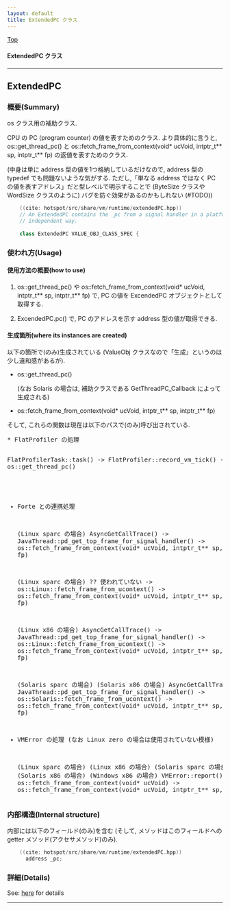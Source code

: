 ```yaml
---
layout: default
title: ExtendedPC クラス 
---
```

[Top](../index.html)

#### ExtendedPC クラス 



---
## <a name="no7o1K8pWv" id="no7o1K8pWv">ExtendedPC</a>

### 概要(Summary)
os クラス用の補助クラス.

CPU の PC (program counter) の値を表すためのクラス.
より具体的に言うと, 
os::get_thread_pc() と 
os::fetch_frame_from_context(void* ucVoid, intptr_t** sp, intptr_t** fp) の返値を表すためのクラス.


(中身は単に address 型の値を1つ格納しているだけなので,
 address 型の typedef でも問題ないような気がする.
 ただし,「単なる address ではなく PC の値を表すアドレス」だと型レベルで明示することで
 (ByteSize クラスや WordSize クラスのように) バグを防ぐ効果があるのかもしれない (#TODO))


```cpp
    ((cite: hotspot/src/share/vm/runtime/extendedPC.hpp))
    // An ExtendedPC contains the _pc from a signal handler in a platform
    // independent way.
    
    class ExtendedPC VALUE_OBJ_CLASS_SPEC {
```

### 使われ方(Usage)
#### 使用方法の概要(how to use)
1. os::get_thread_pc() や os::fetch_frame_from_context(void* ucVoid, intptr_t** sp, intptr_t** fp) で, 
   PC の値を ExcendedPC オブジェクトとして取得する.

2. ExcendedPC.pc() で, PC のアドレスを示す address 型の値が取得できる.

#### 生成箇所(where its instances are created)
以下の箇所で(のみ)生成されている
(ValueObj クラスなので「生成」というのは少し違和感があるが).

* os::get_thread_pc()
  
  (なお Solaris の場合は, 補助クラスである GetThreadPC_Callback によって生成される)

* os::fetch_frame_from_context(void* ucVoid, intptr_t** sp, intptr_t** fp)

そして, これらの関数は現在は以下のパスで(のみ)呼び出されている.

<div class="flow-abst"><pre>
* FlatProfiler の処理

  FlatProfilerTask::task()
  -&gt; FlatProfiler::record_vm_tick()
     -&gt; os::get_thread_pc()

* Forte との連携処理
  
  (Linux sparc の場合)
  AsyncGetCallTrace()
  -&gt; JavaThread::pd_get_top_frame_for_signal_handler()
     -&gt; os::fetch_frame_from_context(void* ucVoid, intptr_t** sp, intptr_t** fp)

  (Linux sparc の場合)
  ?? 使われていない
  -&gt; os::Linux::fetch_frame_from_ucontext()
     -&gt; os::fetch_frame_from_context(void* ucVoid, intptr_t** sp, intptr_t** fp)

  (Linux x86 の場合)
  AsyncGetCallTrace()
  -&gt; JavaThread::pd_get_top_frame_for_signal_handler()
     -&gt; os::Linux::fetch_frame_from_ucontext()
        -&gt; os::fetch_frame_from_context(void* ucVoid, intptr_t** sp, intptr_t** fp)

  (Solaris sparc の場合) (Solaris x86 の場合)
  AsyncGetCallTrace()
  -&gt; JavaThread::pd_get_top_frame_for_signal_handler()
     -&gt; os::Solaris::fetch_frame_from_ucontext()
        -&gt; os::fetch_frame_from_context(void* ucVoid, intptr_t** sp, intptr_t** fp)

* VMError の処理 (なお Linux zero の場合は使用されていない模様)

  (Linux sparc の場合) (Linux x86 の場合) (Solaris sparc の場合) (Solaris x86 の場合) (Windows x86 の場合)
  VMError::report()
  -&gt; os::fetch_frame_from_context(void* ucVoid)
     -&gt; os::fetch_frame_from_context(void* ucVoid, intptr_t** sp, intptr_t** fp)
</pre></div>
  
### 内部構造(Internal structure)
内部には以下のフィールド(のみ)を含む
(そして, メソッドはこのフィールドへの getter メソッド(アクセサメソッド)のみ).


```cpp
    ((cite: hotspot/src/share/vm/runtime/extendedPC.hpp))
      address _pc;
```




### 詳細(Details)
See: [here](../doxygen/classExtendedPC.html) for details

---

